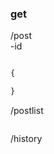 ### get
/post
<br/>
-id

```javascript

{

}

```

/postlist

```javascript

```

/history

```javascript

```

